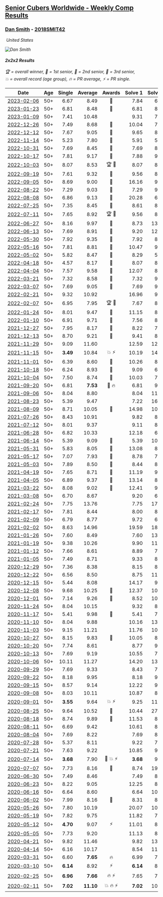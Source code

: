 <style>table {white-space: nowrap;}</style>
<link rel="stylesheet" type="text/css" href="/scw-comp/css/flags.css" />

## [Senior Cubers Worldwide - Weekly Comp Results](/scw-comp/results/)
### [Dan Smith](README.md) - [2018SMIT42](https://www.worldcubeassociation.org/persons/2018SMIT42?event=222)

<i class="flag flag-US" />&nbsp;United States

![Dan Smith](1570678334.png)

#### 2x2x2 Results

<span style="white-space: nowrap;">🏆 = overall winner</span>, <span style="white-space: nowrap;">🥇 = 1st senior</span>, <span style="white-space: nowrap;">🥈 = 2nd senior</span>, <span style="white-space: nowrap;">🥉 = 3rd senior</span>, <span style="white-space: nowrap;">💥 = overall record (age group)</span>, <span style="white-space: nowrap;">🔥 = PR average</span>, <span style="white-space: nowrap;">⚡ = PR single</span>.

| Date | Age | Single | Average | Awards | Solve 1 | Solve 2 | Solve 3 | Solve 4 | Solve 5 | Video |
| :--: | :--: | --: | --: | :--: | --: | --: | --: | --: | --: | :-- |
| [2023-02-06](../../results/2023-02-06/222.md) | 50+ | 6.67 | 8.49 | 🥈 | 7.84 | 6.67 | 18.17 | 8.03 | 9.61 | [Desktop](https://www.facebook.com/events/592410912725072/permalink/599435548689275) / [Mobile](https://m.facebook.com/events/592410912725072?view=permalink&id=599435548689275) |
| [2023-01-23](../../results/2023-01-23/222.md) | 50+ | 6.81 | 8.48 | 🥈 | 6.81 | 8.33 | 8.92 | 8.97 | 8.19 | [Desktop](https://www.facebook.com/events/492735749600024/permalink/500786915461574) / [Mobile](https://m.facebook.com/events/492735749600024?view=permalink&id=500786915461574) |
| [2023-01-09](../../results/2023-01-09/222.md) | 50+ | 7.41 | 10.48 |  | 9.31 | 7.41 | 10.39 | 14.49 | 11.73 | [Desktop](https://www.facebook.com/events/4054783058080417/permalink/4061260254099364) / [Mobile](https://m.facebook.com/events/4054783058080417?view=permalink&id=4061260254099364) |
| [2022-12-26](../../results/2022-12-26/222.md) | 50+ | 7.49 | 8.68 | 🥉 | 10.04 | 7.49 | 7.60 | 9.83 | 8.61 | [Desktop](https://www.facebook.com/events/563573978559176/permalink/571258567790717) / [Mobile](https://m.facebook.com/events/563573978559176?view=permalink&id=571258567790717) |
| [2022-12-12](../../results/2022-12-12/222.md) | 50+ | 7.67 | 9.05 | 🥉 | 9.65 | 8.38 | 9.13 | 12.06 | 7.67 | [Desktop](https://www.facebook.com/events/1541409726309933/permalink/1562821384168767) / [Mobile](https://m.facebook.com/events/1541409726309933?view=permalink&id=1562821384168767) |
| [2022-11-14](../../results/2022-11-14/222.md) | 50+ | 5.23 | 7.80 | 🥇 | 5.91 | 5.23 | 18.80 | 9.33 | 8.16 | [Desktop](https://www.facebook.com/events/536496438309051/permalink/555082016450493) / [Mobile](https://m.facebook.com/events/536496438309051?view=permalink&id=555082016450493) |
| [2022-10-31](../../results/2022-10-31/222.md) | 50+ | 7.69 | 8.45 | 🥈 | 7.69 | 8.93 | 9.28 | 8.64 | 7.78 | [Desktop](https://www.facebook.com/events/536496438309051/permalink/540049357953759) / [Mobile](https://m.facebook.com/events/536496438309051?view=permalink&id=540049357953759) |
| [2022-10-17](../../results/2022-10-17/222.md) | 50+ | 7.81 | 9.17 | 🥈 | 7.88 | 9.07 | 7.81 | 15.08 | 10.56 | [Desktop](https://www.facebook.com/events/1113163972925182/permalink/1133045607603685) / [Mobile](https://m.facebook.com/events/1113163972925182?view=permalink&id=1133045607603685) |
| [2022-10-03](../../results/2022-10-03/222.md) | 50+ | 8.07 | 8.53 | 🏆 🥇 | 8.07 | 8.14 | 8.66 | 9.45 | 8.80 | [Desktop](https://www.facebook.com/events/1113163972925182/permalink/1123557638552482) / [Mobile](https://m.facebook.com/events/1113163972925182?view=permalink&id=1123557638552482) |
| [2022-09-19](../../results/2022-09-19/222.md) | 50+ | 7.61 | 9.32 | 🥈 | 9.56 | 8.37 | 10.14 | 7.61 | 10.02 | [Desktop](https://www.facebook.com/events/400132442274991/permalink/404665611821674) / [Mobile](https://m.facebook.com/events/400132442274991?view=permalink&id=404665611821674) |
| [2022-09-05](../../results/2022-09-05/222.md) | 50+ | 8.69 | 9.00 | 🥇 | 16.16 | 9.53 | 8.69 | 8.70 | 8.77 | [Desktop](https://www.facebook.com/events/865213714460720/permalink/866733184308773) / [Mobile](https://m.facebook.com/events/865213714460720?view=permalink&id=866733184308773) |
| [2022-08-22](../../results/2022-08-22/222.md) | 50+ | 7.29 | 9.03 | 🥉 | 7.29 | 9.22 | 10.08 | 9.60 | 8.28 | [Desktop](https://www.facebook.com/events/1050714292295463/permalink/1057863608247198) / [Mobile](https://m.facebook.com/events/1050714292295463?view=permalink&id=1057863608247198) |
| [2022-08-08](../../results/2022-08-08/222.md) | 50+ | 6.86 | 9.13 | 🥈 | 20.28 | 6.86 | 8.55 | 9.63 | 9.22 | [Desktop](https://www.facebook.com/events/825089031814345/permalink/827256258264289) / [Mobile](https://m.facebook.com/events/825089031814345?view=permalink&id=827256258264289) |
| [2022-07-25](../../results/2022-07-25/222.md) | 50+ | 7.35 | 8.45 | 🥉 | 8.61 | 8.23 | 8.52 | 8.66 | 7.35 | [Desktop](https://www.facebook.com/events/735191414262810/permalink/742305443551407) / [Mobile](https://m.facebook.com/events/735191414262810?view=permalink&id=742305443551407) |
| [2022-07-11](../../results/2022-07-11/222.md) | 50+ | 7.65 | 8.92 | 🏆 🥇 | 9.56 | 8.75 | 9.13 | 8.89 | 7.65 | [Desktop](https://www.facebook.com/events/1078979143022877/permalink/1088263122094479) / [Mobile](https://m.facebook.com/events/1078979143022877?view=permalink&id=1088263122094479) |
| [2022-06-27](../../results/2022-06-27/222.md) | 50+ | 8.16 | 9.97 | 🥈 | 8.73 | 13.75 | 8.16 | 10.32 | 10.87 | [Desktop](https://www.facebook.com/events/442599294039591/permalink/450597203239800) / [Mobile](https://m.facebook.com/events/442599294039591?view=permalink&id=450597203239800) |
| [2022-06-13](../../results/2022-06-13/222.md) | 50+ | 7.69 | 8.91 | 🥉 | 9.20 | 12.34 | 8.92 | 8.60 | 7.69 | [Desktop](https://www.facebook.com/events/1292279001590904/permalink/1300187590800045) / [Mobile](https://m.facebook.com/events/1292279001590904?view=permalink&id=1300187590800045) |
| [2022-05-30](../../results/2022-05-30/222.md) | 50+ | 7.92 | 9.35 | 🥈 | 7.92 | 8.70 | 13.44 | 9.50 | 9.84 | [Desktop](https://www.facebook.com/events/378345394109427/permalink/385911100019523) / [Mobile](https://m.facebook.com/events/378345394109427?view=permalink&id=385911100019523) |
| [2022-05-16](../../results/2022-05-16/222.md) | 50+ | 7.81 | 8.81 | 🥈 | 10.47 | 9.79 | 8.16 | 7.81 | 8.49 | [Desktop](https://www.facebook.com/events/359265572736727/permalink/367419885254629) / [Mobile](https://m.facebook.com/events/359265572736727?view=permalink&id=367419885254629) |
| [2022-05-02](../../results/2022-05-02/222.md) | 50+ | 5.82 | 8.47 | 🥉 | 8.29 | 5.82 | 8.18 | 8.95 | 11.90 | [Desktop](https://www.facebook.com/events/5764445473571551/permalink/5800167613332670) / [Mobile](https://m.facebook.com/events/5764445473571551?view=permalink&id=5800167613332670) |
| [2022-04-18](../../results/2022-04-18/222.md) | 50+ | 4.57 | 8.17 | 🥇 | 8.07 | 8.23 | 10.42 | 8.21 | 4.57 | [Desktop](https://www.facebook.com/events/558832345492635/permalink/562722535103616) / [Mobile](https://m.facebook.com/events/558832345492635?view=permalink&id=562722535103616) |
| [2022-04-04](../../results/2022-04-04/222.md) | 50+ | 7.57 | 9.58 | 🥉 | 12.07 | 8.30 | 11.13 | 9.32 | 7.57 | [Desktop](https://www.facebook.com/events/655069328915915/permalink/663065878116260) / [Mobile](https://m.facebook.com/events/655069328915915?view=permalink&id=663065878116260) |
| [2022-03-21](../../results/2022-03-21/222.md) | 50+ | 7.32 | 8.58 | 🥈 | 7.32 | 9.52 | 8.48 | 9.09 | 8.16 | [Desktop](https://www.facebook.com/events/1418360898645376/permalink/1428074901007309) / [Mobile](https://m.facebook.com/events/1418360898645376?view=permalink&id=1428074901007309) |
| [2022-03-07](../../results/2022-03-07/222.md) | 50+ | 7.69 | 9.05 | 🥉 | 7.69 | 9.38 | 28.53 | 9.92 | 7.85 | [Desktop](https://www.facebook.com/events/543808583529148/permalink/551470076096332) / [Mobile](https://m.facebook.com/events/543808583529148?view=permalink&id=551470076096332) |
| [2022-02-21](../../results/2022-02-21/222.md) | 50+ | 9.32 | 10.92 |  | 16.96 | 9.79 | 12.83 | 10.13 | 9.32 | [Desktop](https://www.facebook.com/events/509549287201075/permalink/518503102972360) / [Mobile](https://m.facebook.com/events/509549287201075?view=permalink&id=518503102972360) |
| [2022-02-07](../../results/2022-02-07/222.md) | 50+ | 6.95 | 7.95 | 🏆 🥇 | 7.67 | 8.84 | 9.01 | 6.95 | 7.33 | [Desktop](https://www.facebook.com/events/1012592279358180/permalink/1020784621872279) / [Mobile](https://m.facebook.com/events/1012592279358180?view=permalink&id=1020784621872279) |
| [2022-01-24](../../results/2022-01-24/222.md) | 50+ | 8.01 | 9.47 | 🥈 | 11.15 | 8.58 | 10.51 | 9.31 | 8.01 | [Desktop](https://www.facebook.com/events/1729699367421612/permalink/1734633546928194) / [Mobile](https://m.facebook.com/events/1729699367421612?view=permalink&id=1734633546928194) |
| [2022-01-10](../../results/2022-01-10/222.md) | 50+ | 6.91 | 9.71 | 🥉 | 7.56 | 8.57 | 13.87 | 13.00 | 6.91 | [Desktop](https://www.facebook.com/events/461056852143654/permalink/468977054684967) / [Mobile](https://m.facebook.com/events/461056852143654?view=permalink&id=468977054684967) |
| [2021-12-27](../../results/2021-12-27/222.md) | 50+ | 7.95 | 8.17 | 🥈 | 8.22 | 7.95 | 9.67 | 7.99 | 8.29 | [Desktop](https://www.facebook.com/events/343359980546742/permalink/350516676497739) / [Mobile](https://m.facebook.com/events/343359980546742?view=permalink&id=350516676497739) |
| [2021-12-13](../../results/2021-12-13/222.md) | 50+ | 8.70 | 9.21 | 🥈 | 9.41 | 8.70 | 9.43 | 9.84 | 8.78 | [Desktop](https://www.facebook.com/events/273334328175697/permalink/277772027731927) / [Mobile](https://m.facebook.com/events/273334328175697?view=permalink&id=277772027731927) |
| [2021-11-29](../../results/2021-11-29/222.md) | 50+ | 9.09 | 11.60 |  | 12.59 | 12.79 | 14.19 | 9.09 | 9.43 | [Desktop](https://www.facebook.com/events/401731615009477/permalink/410579184124720) / [Mobile](https://m.facebook.com/events/401731615009477?view=permalink&id=410579184124720) |
| [2021-11-15](../../results/2021-11-15/222.md) | 50+ | **3.49** | 10.84 | 💥 ⚡ | 10.19 | 14.13 | 8.21 | **3.49** | 16.35 | [Desktop](https://www.facebook.com/events/717487009641909/permalink/725392432184700) / [Mobile](https://m.facebook.com/events/717487009641909?view=permalink&id=725392432184700) |
| [2021-11-01](../../results/2021-11-01/222.md) | 50+ | 6.39 | 8.60 | 🥇 | 10.26 | 8.70 | 9.32 | 6.39 | 7.77 | [Desktop](https://www.facebook.com/events/556108165479652/permalink/563976891359446) / [Mobile](https://m.facebook.com/events/556108165479652?view=permalink&id=563976891359446) |
| [2021-10-18](../../results/2021-10-18/222.md) | 50+ | 6.24 | 8.93 | 🥉 | 9.09 | 6.24 | 8.36 | 12.45 | 9.33 | [Desktop](https://www.facebook.com/events/261213032615951/permalink/269620588441862) / [Mobile](https://m.facebook.com/events/261213032615951?view=permalink&id=269620588441862) |
| [2021-10-04](../../results/2021-10-04/222.md) | 50+ | 7.50 | 8.74 | 🥉 | 10.03 | 7.50 | 8.59 | 9.52 | 8.11 | [Desktop](https://www.facebook.com/events/1102565390277531/permalink/1111627532704650) / [Mobile](https://m.facebook.com/events/1102565390277531?view=permalink&id=1111627532704650) |
| [2021-09-20](../../results/2021-09-20/222.md) | 50+ | 6.81 | **7.53** | 🥉 🔥 | 6.81 | 9.84 | 6.84 | 8.45 | 7.31 | [Desktop](https://www.facebook.com/events/836337370416586/permalink/842805336436456) / [Mobile](https://m.facebook.com/events/836337370416586?view=permalink&id=842805336436456) |
| [2021-09-06](../../results/2021-09-06/222.md) | 50+ | 8.04 | 8.80 |  | 8.04 | 11.15 | 9.03 | 9.22 | 8.15 | [Desktop](https://www.facebook.com/events/208105634636421/permalink/216685413778443) / [Mobile](https://m.facebook.com/events/208105634636421?view=permalink&id=216685413778443) |
| [2021-08-23](../../results/2021-08-23/222.md) | 50+ | 5.39 | 9.47 |  | 7.22 | 16.50 | 9.70 | 5.39 | 11.50 | [Desktop](https://www.facebook.com/events/992549044856331/permalink/1001855843925651) / [Mobile](https://m.facebook.com/events/992549044856331?view=permalink&id=1001855843925651) |
| [2021-08-09](../../results/2021-08-09/222.md) | 50+ | 8.71 | 10.05 | 🥉 | 14.98 | 10.30 | 10.63 | 9.21 | 8.71 | [Desktop](https://www.facebook.com/events/799005364067137/permalink/806392143328459) / [Mobile](https://m.facebook.com/events/799005364067137?view=permalink&id=806392143328459) |
| [2021-07-26](../../results/2021-07-26/222.md) | 50+ | 8.43 | 10.91 |  | 9.82 | 8.43 | 11.32 | 15.16 | 11.59 | [Desktop](https://www.facebook.com/events/345405150546336/permalink/354823506271167) / [Mobile](https://m.facebook.com/events/345405150546336?view=permalink&id=354823506271167) |
| [2021-07-12](../../results/2021-07-12/222.md) | 50+ | 8.01 | 9.37 |  | 9.11 | 8.01 | 10.41 | 8.58 | 11.75 | [Desktop](https://www.facebook.com/events/849999075950147/permalink/860525301564191) / [Mobile](https://m.facebook.com/events/849999075950147?view=permalink&id=860525301564191) |
| [2021-06-28](../../results/2021-06-28/222.md) | 50+ | 6.82 | 10.33 |  | 12.18 | 6.82 | 13.99 | 8.94 | 9.87 | [Desktop](https://www.facebook.com/events/849999075950147/permalink/860525301564191) / [Mobile](https://m.facebook.com/events/849999075950147?view=permalink&id=860525301564191) |
| [2021-06-14](../../results/2021-06-14/222.md) | 50+ | 5.39 | 9.09 | 🥉 | 5.39 | 10.96 | 9.10 | 7.22 | 10.96 | [Desktop](https://www.facebook.com/events/318989363128881/permalink/328347518859732) / [Mobile](https://m.facebook.com/events/318989363128881?view=permalink&id=328347518859732) |
| [2021-05-31](../../results/2021-05-31/222.md) | 50+ | 5.83 | 8.05 | 🥉 | 13.08 | 8.40 | 8.97 | 5.83 | 6.78 | [Desktop](https://www.facebook.com/events/477312563557358/permalink/485128709442410) / [Mobile](https://m.facebook.com/events/477312563557358?view=permalink&id=485128709442410) |
| [2021-05-17](../../results/2021-05-17/222.md) | 50+ | 7.07 | 7.93 | 🥉 | 8.78 | 7.07 | 8.57 | 7.81 | 7.42 | [Desktop](https://www.facebook.com/events/294093895691078/permalink/302943118139489) / [Mobile](https://m.facebook.com/events/294093895691078?view=permalink&id=302943118139489) |
| [2021-05-03](../../results/2021-05-03/222.md) | 50+ | 7.89 | 8.50 | 🥉 | 8.44 | 8.43 | 8.63 | 7.89 | 10.07 | [Desktop](https://www.facebook.com/events/2542204919406396/permalink/2551425038484384) / [Mobile](https://m.facebook.com/events/2542204919406396?view=permalink&id=2551425038484384) |
| [2021-04-19](../../results/2021-04-19/222.md) | 50+ | 7.65 | 8.71 | 🥉 | 11.19 | 9.93 | 8.26 | 7.65 | 7.95 | [Desktop](https://www.facebook.com/events/195346665532379/permalink/202233171510395) / [Mobile](https://m.facebook.com/events/195346665532379?view=permalink&id=202233171510395) |
| [2021-04-05](../../results/2021-04-05/222.md) | 50+ | 6.89 | 9.37 | 🥈 | 13.14 | 8.76 | 6.89 | 9.98 | 9.37 | [Desktop](https://www.facebook.com/events/486157032419819/permalink/493228768379312) / [Mobile](https://m.facebook.com/events/486157032419819?view=permalink&id=493228768379312) |
| [2021-03-22](../../results/2021-03-22/222.md) | 50+ | 8.08 | 9.02 | 🥉 | 12.41 | 9.19 | 8.08 | 9.57 | 8.29 | [Desktop](https://www.facebook.com/events/802754890451423/permalink/810519909674921) / [Mobile](https://m.facebook.com/events/802754890451423?view=permalink&id=810519909674921) |
| [2021-03-08](../../results/2021-03-08/222.md) | 50+ | 6.70 | 8.67 |  | 9.20 | 6.70 | 8.02 | 12.02 | 8.80 | [Desktop](https://www.facebook.com/events/286026952942446/permalink/294539528757855) / [Mobile](https://m.facebook.com/events/286026952942446?view=permalink&id=294539528757855) |
| [2021-02-24](../../results/2021-02-24/222.md) | 50+ | 7.75 | 13.76 |  | 7.75 | 17.98 | 15.31 | 16.80 | 9.18 | [Desktop](https://www.facebook.com/events/264199631979561/permalink/272355064497351) / [Mobile](https://m.facebook.com/events/264199631979561?view=permalink&id=272355064497351) |
| [2021-02-17](../../results/2021-02-17/222.md) | 50+ | 7.81 | 8.44 |  | 8.00 | 8.72 | 8.59 | 9.52 | 7.81 | [Desktop](https://www.facebook.com/events/2846210318979915/permalink/2850254278575519) / [Mobile](https://m.facebook.com/events/2846210318979915?view=permalink&id=2850254278575519) |
| [2021-02-09](../../results/2021-02-09/222.md) | 50+ | 6.79 | 8.77 |  | 9.72 | 6.79 | 13.88 | 7.47 | 9.13 | [Desktop](https://www.facebook.com/events/749806039307047/permalink/753492442271740) / [Mobile](https://m.facebook.com/events/749806039307047?view=permalink&id=753492442271740) |
| [2021-02-02](../../results/2021-02-02/222.md) | 50+ | 8.63 | 14.96 |  | 19.59 | 18.74 | 13.68 | 8.63 | 12.45 | [Desktop](https://www.facebook.com/events/176364004262939/permalink/179872603912079) / [Mobile](https://m.facebook.com/events/176364004262939?view=permalink&id=179872603912079) |
| [2021-01-26](../../results/2021-01-26/222.md) | 50+ | 7.60 | 8.49 |  | 7.60 | 13.10 | 8.66 | 7.71 | 9.11 | [Desktop](https://www.facebook.com/events/415506712992555/permalink/418747709335122) / [Mobile](https://m.facebook.com/events/415506712992555?view=permalink&id=418747709335122) |
| [2021-01-19](../../results/2021-01-19/222.md) | 50+ | 9.38 | 10.26 |  | 9.90 | 11.42 | 9.98 | 9.38 | 10.90 | [Desktop](https://www.facebook.com/events/259430338941057/permalink/262561928627898) / [Mobile](https://m.facebook.com/events/259430338941057?view=permalink&id=262561928627898) |
| [2021-01-12](../../results/2021-01-12/222.md) | 50+ | 7.66 | 8.61 |  | 8.89 | 7.66 | 12.10 | 8.48 | 8.47 | [Desktop](https://www.facebook.com/events/154842819532367/permalink/157811845902131) / [Mobile](https://m.facebook.com/events/154842819532367?view=permalink&id=157811845902131) |
| [2021-01-05](../../results/2021-01-05/222.md) | 50+ | 7.49 | 8.71 |  | 9.33 | 8.66 | 9.53 | 8.13 | 7.49 | [Desktop](https://www.facebook.com/events/237822631087555/permalink/242197453983406) / [Mobile](https://m.facebook.com/events/237822631087555?view=permalink&id=242197453983406) |
| [2020-12-29](../../results/2020-12-29/222.md) | 50+ | 7.36 | 8.38 |  | 8.15 | 8.89 | 9.68 | 7.36 | 8.11 | [Desktop](https://www.facebook.com/events/807437066779451/permalink/810803849776106) / [Mobile](https://m.facebook.com/events/807437066779451?view=permalink&id=810803849776106) |
| [2020-12-22](../../results/2020-12-22/222.md) | 50+ | 6.56 | 8.50 |  | 8.75 | 11.64 | 6.80 | 9.96 | 6.56 | [Desktop](https://www.facebook.com/events/415132489930417/permalink/420037636106569) / [Mobile](https://m.facebook.com/events/415132489930417?view=permalink&id=420037636106569) |
| [2020-12-15](../../results/2020-12-15/222.md) | 50+ | 5.44 | 8.08 |  | 14.17 | 9.07 | 5.44 | 7.41 | 7.77 | [Desktop](https://www.facebook.com/events/804969103386330/permalink/808623509687556) / [Mobile](https://m.facebook.com/events/804969103386330?view=permalink&id=808623509687556) |
| [2020-12-08](../../results/2020-12-08/222.md) | 50+ | 9.68 | 10.25 | 🥉 | 12.37 | 10.14 | 9.68 | 10.49 | 10.13 | [Desktop](https://www.facebook.com/events/1026387727837469/permalink/1030581224084786) / [Mobile](https://m.facebook.com/events/1026387727837469?view=permalink&id=1030581224084786) |
| [2020-12-01](../../results/2020-12-01/222.md) | 50+ | 7.14 | 9.26 | 🥉 | 8.52 | 10.22 | 7.14 | 9.05 | 10.88 | [Desktop](https://www.facebook.com/events/456949201957439/permalink/460979414887751) / [Mobile](https://m.facebook.com/events/456949201957439?view=permalink&id=460979414887751) |
| [2020-11-24](../../results/2020-11-24/222.md) | 50+ | 8.04 | 10.15 |  | 9.32 | 8.04 | 10.22 | 13.21 | 10.92 | [Desktop](https://www.facebook.com/events/418254925863499/permalink/422426922112966) / [Mobile](https://m.facebook.com/events/418254925863499?view=permalink&id=422426922112966) |
| [2020-11-17](../../results/2020-11-17/222.md) | 50+ | 5.41 | 9.98 | 🥉 | 5.41 | 7.92 | 11.25 | 10.76 | 11.36 | [Desktop](https://www.facebook.com/events/770207250227350/permalink/774383689809706) / [Mobile](https://m.facebook.com/events/770207250227350?view=permalink&id=774383689809706) |
| [2020-11-10](../../results/2020-11-10/222.md) | 50+ | 8.04 | 9.88 |  | 10.16 | 13.59 | 8.68 | 8.04 | 10.81 | [Desktop](https://www.facebook.com/events/355672432175632/permalink/360858188323723) / [Mobile](https://m.facebook.com/events/355672432175632?view=permalink&id=360858188323723) |
| [2020-11-03](../../results/2020-11-03/222.md) | 50+ | 9.15 | 11.21 |  | 11.76 | 10.35 | 11.53 | 9.15 | 12.09 | [Desktop](https://www.facebook.com/events/1239637256416110/permalink/1246188059094363) / [Mobile](https://m.facebook.com/events/1239637256416110?view=permalink&id=1246188059094363) |
| [2020-10-27](../../results/2020-10-27/222.md) | 50+ | 8.15 | 9.83 | 🥉 | 10.05 | 8.15 | 10.07 | 9.37 | 12.87 | [Desktop](https://www.facebook.com/events/814285582657691/permalink/820054678747448) / [Mobile](https://m.facebook.com/events/814285582657691?view=permalink&id=820054678747448) |
| [2020-10-20](../../results/2020-10-20/222.md) | 50+ | 7.74 | 8.61 |  | 8.77 | 9.09 | 11.52 | 7.74 | 7.96 | [Desktop](https://www.facebook.com/events/1017705805364611/permalink/1023491131452745) / [Mobile](https://m.facebook.com/events/1017705805364611?view=permalink&id=1023491131452745) |
| [2020-10-13](../../results/2020-10-13/222.md) | 50+ | 7.69 | 9.19 |  | 10.55 | 7.86 | 9.17 | 11.06 | 7.69 | [Desktop](https://www.facebook.com/events/2855876438029747/permalink/2861983924085665) / [Mobile](https://m.facebook.com/events/2855876438029747?view=permalink&id=2861983924085665) |
| [2020-10-06](../../results/2020-10-06/222.md) | 50+ | 10.11 | 11.27 |  | 14.20 | 13.09 | 10.11 | 10.42 | 10.31 | [Desktop](https://www.facebook.com/events/1202263490156156/permalink/1213252789057226) / [Mobile](https://m.facebook.com/events/1202263490156156?view=permalink&id=1213252789057226) |
| [2020-09-29](../../results/2020-09-29/222.md) | 50+ | 7.69 | 9.33 |  | 8.43 | 7.69 | 11.16 | 8.39 | 14.07 | [Desktop](https://www.facebook.com/events/1202263490156156/permalink/1207148723000966) / [Mobile](https://m.facebook.com/events/1202263490156156?view=permalink&id=1207148723000966) |
| [2020-09-22](../../results/2020-09-22/222.md) | 50+ | 8.18 | 9.95 |  | 8.18 | 9.97 | 8.20 | 12.94 | 11.68 | [Desktop](https://www.facebook.com/events/349197636276246/permalink/352926999236643) / [Mobile](https://m.facebook.com/events/349197636276246?view=permalink&id=352926999236643) |
| [2020-09-15](../../results/2020-09-15/222.md) | 50+ | 8.57 | 9.14 |  | 12.22 | 9.48 | 8.57 | 8.74 | 9.19 | [Desktop](https://www.facebook.com/events/3404368289613252/permalink/3426779767372104) / [Mobile](https://m.facebook.com/events/3404368289613252?view=permalink&id=3426779767372104) |
| [2020-09-08](../../results/2020-09-08/222.md) | 50+ | 8.03 | 10.11 |  | 10.87 | 8.90 | 10.57 | 8.03 | 14.61 | [Desktop](https://www.facebook.com/events/660661614881054/permalink/666329640980918) / [Mobile](https://m.facebook.com/events/660661614881054?view=permalink&id=666329640980918) |
| [2020-09-01](../../results/2020-09-01/222.md) | 50+ | **3.55** | 9.64 | 💥 ⚡ | 9.25 | 11.25 | 11.41 | **3.55** | 8.43 | [Desktop](https://www.facebook.com/events/652945192290048/permalink/658660798385154) / [Mobile](https://m.facebook.com/events/652945192290048?view=permalink&id=658660798385154) |
| [2020-08-25](../../results/2020-08-25/222.md) | 50+ | 9.64 | 10.52 | 🥉 | 10.44 | 27.86 | 9.64 | 10.54 | 10.58 | [Desktop](https://www.facebook.com/events/2812216602434889/permalink/2817941285195754) / [Mobile](https://m.facebook.com/events/2812216602434889?view=permalink&id=2817941285195754) |
| [2020-08-18](../../results/2020-08-18/222.md) | 50+ | 8.74 | 9.89 | 🥉 | 11.53 | 8.99 | 8.74 | 9.16 | 22.31 | [Desktop](https://www.facebook.com/events/357518755418063/permalink/362465698256702) / [Mobile](https://m.facebook.com/events/357518755418063?view=permalink&id=362465698256702) |
| [2020-08-11](../../results/2020-08-11/222.md) | 50+ | 6.69 | 9.42 |  | 10.61 | 8.38 | 6.69 | 9.27 | 10.83 | [Desktop](https://www.facebook.com/events/338631130511019/permalink/342815563425909) / [Mobile](https://m.facebook.com/events/338631130511019?view=permalink&id=342815563425909) |
| [2020-08-04](../../results/2020-08-04/222.md) | 50+ | 7.69 | 8.22 |  | 7.69 | 8.12 | 8.75 | 8.56 | 7.97 | [Desktop](https://www.facebook.com/events/748440219235440/permalink/752547638824698) / [Mobile](https://m.facebook.com/events/748440219235440?view=permalink&id=752547638824698) |
| [2020-07-28](../../results/2020-07-28/222.md) | 50+ | 5.37 | 8.11 |  | 9.22 | 7.54 | 5.37 | 7.57 | 9.22 | [Desktop](https://www.facebook.com/events/708566320000803/permalink/713609006163201) / [Mobile](https://m.facebook.com/events/708566320000803?view=permalink&id=713609006163201) |
| [2020-07-21](../../results/2020-07-21/222.md) | 50+ | 7.63 | 9.22 |  | 10.85 | 9.01 | 11.12 | 7.81 | 7.63 | [Desktop](https://www.facebook.com/events/1842039515939197/permalink/1847128298763652) / [Mobile](https://m.facebook.com/events/1842039515939197?view=permalink&id=1847128298763652) |
| [2020-07-14](../../results/2020-07-14/222.md) | 50+ | **3.68** | 7.90 | 🥈 💥 ⚡ | **3.68** | 9.04 | 7.64 | 7.01 | 11.74 | [Desktop](https://www.facebook.com/events/1157754364595802/permalink/1162027974168441) / [Mobile](https://m.facebook.com/events/1157754364595802?view=permalink&id=1162027974168441) |
| [2020-07-07](../../results/2020-07-07/222.md) | 50+ | 7.73 | 8.16 | 🥉 | 8.74 | 19.97 | 7.73 | 7.98 | 7.75 | [Desktop](https://www.facebook.com/events/271667090769235/permalink/275875460348398) / [Mobile](https://m.facebook.com/events/271667090769235?view=permalink&id=275875460348398) |
| [2020-06-30](../../results/2020-06-30/222.md) | 50+ | 7.49 | 8.46 |  | 7.49 | 8.68 | 11.05 | 8.19 | 8.52 | [Desktop](https://www.facebook.com/events/679860472562391/permalink/683290798886025) / [Mobile](https://m.facebook.com/events/679860472562391?view=permalink&id=683290798886025) |
| [2020-06-23](../../results/2020-06-23/222.md) | 50+ | 8.22 | 9.05 |  | 12.25 | 8.29 | 8.96 | 9.89 | 8.22 | [Desktop](https://www.facebook.com/events/722150235200875/permalink/726725404743358) / [Mobile](https://m.facebook.com/events/722150235200875?view=permalink&id=726725404743358) |
| [2020-06-16](../../results/2020-06-16/222.md) | 50+ | 6.64 | 8.60 |  | 6.64 | 10.83 | 9.00 | 8.87 | 7.92 | [Desktop](https://www.facebook.com/events/604103587178706/permalink/608926896696375) / [Mobile](https://m.facebook.com/events/604103587178706?view=permalink&id=608926896696375) |
| [2020-06-02](../../results/2020-06-02/222.md) | 50+ | 7.99 | 8.16 | 🥉 | 8.31 | 8.14 | 8.04 | 8.51 | 7.99 | [Desktop](https://www.facebook.com/events/3373950429496747/permalink/3381536338738156) / [Mobile](https://m.facebook.com/events/3373950429496747?view=permalink&id=3381536338738156) |
| [2020-05-26](../../results/2020-05-26/222.md) | 50+ | 7.80 | 10.19 |  | 20.07 | 10.41 | 7.80 | 10.55 | 9.60 | [Desktop](https://www.facebook.com/events/688407551989463/permalink/692476188249266) / [Mobile](https://m.facebook.com/events/688407551989463?view=permalink&id=692476188249266) |
| [2020-05-19](../../results/2020-05-19/222.md) | 50+ | 7.82 | 9.75 |  | 11.82 | 7.82 | 9.25 | 15.42 | 8.17 | [Desktop](https://www.facebook.com/events/1880761498725633/permalink/1886031668198616) / [Mobile](https://m.facebook.com/events/1880761498725633?view=permalink&id=1886031668198616) |
| [2020-05-12](../../results/2020-05-12/222.md) | 50+ | **4.70** | 9.07 | ⚡ | 11.01 | 8.37 | **4.70** | 20.08 | 7.84 | [Desktop](https://www.facebook.com/events/546188069600739/permalink/549592292593650) / [Mobile](https://m.facebook.com/events/546188069600739?view=permalink&id=549592292593650) |
| [2020-05-05](../../results/2020-05-05/222.md) | 50+ | 7.73 | 9.20 |  | 11.13 | 8.25 | 8.72 | 10.64 | 7.73 | [Desktop](https://www.facebook.com/events/3313106775587396/permalink/3317956148435792) / [Mobile](https://m.facebook.com/events/3313106775587396?view=permalink&id=3317956148435792) |
| [2020-04-21](../../results/2020-04-21/222.md) | 50+ | 9.82 | 11.46 |  | 9.82 | 13.22 | 10.47 | 13.60 | 10.69 | [Desktop](https://www.facebook.com/events/880278499062375/permalink/885046368585588) / [Mobile](https://m.facebook.com/events/880278499062375?view=permalink&id=885046368585588) |
| [2020-04-14](../../results/2020-04-14/222.md) | 50+ | 6.16 | 10.17 |  | 8.54 | 11.91 | 10.05 | 6.16 | 16.82 | [Desktop](https://www.facebook.com/events/982619255468618/permalink/987002058363671) / [Mobile](https://m.facebook.com/events/982619255468618?view=permalink&id=987002058363671) |
| [2020-03-31](../../results/2020-03-31/222.md) | 50+ | 6.60 | **7.65** | 🔥 | 6.99 | 7.90 | 9.91 | 8.07 | 6.60 | [Desktop](https://www.facebook.com/events/637372103486119/permalink/640639133159416) / [Mobile](https://m.facebook.com/events/637372103486119?view=permalink&id=640639133159416) |
| [2020-03-10](../../results/2020-03-10/222.md) | 50+ | **6.14** | 8.92 | ⚡ | **6.14** | 8.69 | 8.95 | 11.50 | 9.11 | [Desktop](https://www.facebook.com/events/654143022005686/permalink/654711775282144) / [Mobile](https://m.facebook.com/events/654143022005686?view=permalink&id=654711775282144) |
| [2020-02-25](../../results/2020-02-25/222.md) | 50+ | **6.96** | **7.66** | 🔥 ⚡ | 7.65 | 7.63 | 10.87 | 7.71 | **6.96** | [Desktop](https://www.facebook.com/events/2972213492840148/permalink/2974060309322133) / [Mobile](https://m.facebook.com/events/2972213492840148?view=permalink&id=2974060309322133) |
| [2020-02-11](../../results/2020-02-11/222.md) | 50+ | **7.02** | **11.10** | 💥 🔥 ⚡ | **7.02** | 10.20 | 11.13 | 11.96 | 14.87 | [Desktop](https://www.facebook.com/events/176704156956327/permalink/178124056814337) / [Mobile](https://m.facebook.com/events/176704156956327?view=permalink&id=178124056814337) |


<!-- Global site tag (gtag.js) - Google Analytics -->
<script async src="https://www.googletagmanager.com/gtag/js?id=UA-86348435-3"></script>
<script>window.dataLayer = window.dataLayer || []; function gtag() {dataLayer.push(arguments);} gtag('js', new Date()); gtag('config', 'UA-86348435-3');</script>
